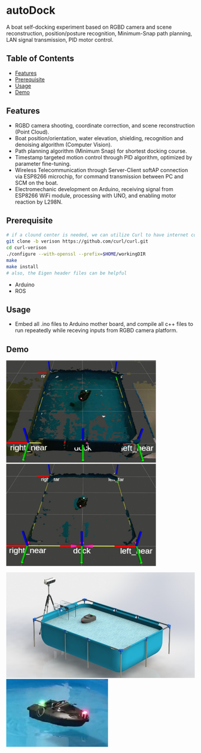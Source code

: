 # autoDock
A boat self-docking experiment based on RGBD camera and scene reconstruction, position/posture recognition, Minimum-Snap path planning, LAN signal transmission, PID motor control.

## Table of Contents

- [Features](#features)
- [Prerequisite](#Prerequisite)
- [Usage](#usage)
- [Demo](#demo)
<!-- [Contributing](#contributing) -->
<!-- [License](#license) -->
<!-- [Acknowledgements](#acknowledgements) -->

## Features

- RGBD camera shooting, coordinate correction, and scene reconstruction (Point Cloud).
- Boat position/orientation, water elevation, shielding, recognition and denoising algorithm (Computer Vision).
- Path planning algorithm (Minimum Snap) for shortest docking course.
- Timestamp targeted motion control through PID algorithm, optimized by parameter fine-tuning.
- Wireless Telecommunication through Server-Client softAP connection via ESP8266 microchip, for command transmission between PC and SCM on the boat.
- Electromechanic development on Arduino, receiving signal from ESP8266 WiFi module, processing with UNO, and enabling motor reaction by L298N.

## Prerequisite 

<!-- Provide instructions on how to install and set up your project. Include any dependencies and steps needed for a successful installation. -->

```bash
# if a clound center is needed, we can utilize Curl to have internet connection
git clone -b verison https://github.com/curl/curl.git
cd curl-verison
./configure --with-openssl --prefix=$HOME/workingDIR
make
make install
# also, the Eigen header files can be helpful
```
- Arduino
- ROS

## Usage

<!-- Explain how to use your project. Include examples or code snippets if applicable. -->
  
- Embed all .ino files to Arduino mother board, and compile all c++ files to run repeatedly while receving inputs from RGBD camera platform.

## Demo
<img src="https://github.com/Furkath/autoDock/blob/master/demos/1.jpg" alt="demo1" width="400" height="273" /> <img src="https://github.com/Furkath/autoDock/blob/master/demos/2.jpg" alt="demo2" width="400" height="273" />

<img src="https://github.com/Furkath/autoDock/blob/master/demos/render.jpg" alt="demo_scene" width="528" height="282" /> <img src="https://github.com/Furkath/autoDock/blob/master/demos/boat.jpg" alt="demo_boat" width="272" height="181" />

